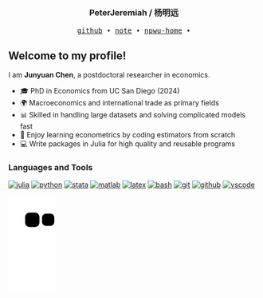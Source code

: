 <h3 align="center"> PeterJeremiah / 杨明远</h3>

<p align="center">
  <samp>
    <a href="https://github.com/PeterJeremiah">github</a> ∙
    <a href="https://peterjeremiah.github.io/NoteBook/">note</a> ∙
    <a href="https://npu-home.github.io/home/">npwu-home</a> ∙ 
  </samp>
</p>


## Welcome to my profile!

I am **Junyuan Chen**, a postdoctoral researcher in economics.

- 🎓 PhD in Economics from UC San Diego (2024)  
- 🌍 Macroeconomics and international trade as primary fields  
- 📊 Skilled in handling large datasets and solving complicated models fast  
- 📘 Enjoy learning econometrics by coding estimators from scratch  
- 💻 Write packages in Julia for high quality and reusable programs  

### Languages and Tools

[![julia][julia-img]][julia-url]
[![python][python-img]][python-url]
[![stata][stata-img]][stata-url]
[![matlab][matlab-img]][matlab-url]
[![latex][latex-img]][latex-url]
[![bash][bash-img]][bash-url]
[![git][git-img]][git-url]
[![github][github-img]][github-url]
[![vscode][vscode-img]][vscode-url]

[julia-img]: https://img.shields.io/badge/-Julia-9558B2?style=for-the-badge&logo=Julia&logoColor=white
[julia-url]: https://julialang.org

[python-img]: https://img.shields.io/badge/-Python-3776AB?style=for-the-badge&logo=Python&logoColor=white
[python-url]: https://www.python.org

[stata-img]: https://img.shields.io/badge/-Stata-3F54A3?style=for-the-badge
[stata-url]: https://www.stata.com

[matlab-img]: https://img.shields.io/badge/-Matlab-orange?style=for-the-badge
[matlab-url]: https://www.mathworks.com/products/matlab.html

[latex-img]: https://img.shields.io/badge/-LaTeX-008080?style=for-the-badge&logo=LaTeX&logoColor=white
[latex-url]: https://tug.org

[bash-img]: https://img.shields.io/badge/-Bash-4EAA25?style=for-the-badge&logo=GNU-Bash&logoColor=white
[bash-url]: https://www.gnu.org/software/bash

[git-img]: https://img.shields.io/badge/-Git-F05032?style=for-the-badge&logo=Git&logoColor=white
[git-url]: https://git-scm.com

[github-img]: https://img.shields.io/badge/-Github-181717?style=for-the-badge&logo=GitHub&logoColor=white
[github-url]: https://github.com

[vscode-img]: https://img.shields.io/badge/-VS%20Code-007ACC?style=for-the-badge&logo=VisualStudioCode&logoColor=white
[vscode-url]: https://code.visualstudio.com


![暗色](https://raw.githubusercontent.com/zhoufanglu/githubSNK/df18a4a2fb544d5fc0e692f98c3436e9dccaa547/github-contribution-grid-snake.svg#gh-dark-mode-only)



<!-- 
My Projects:

- documentation for [manim](https://github.com/3b1b/manim)
- [manim_projects](https://github.com/TonyCrane/manim_projects): my videos made by manim
- [OI](https://github.com/TonyCrane/OI): my codes of studying Olympiad in Informatics
- [manim_sandbox](https://github.com/manim-kindergarten/manim_sandbox): some utils of manim
- [manim_document_zh](https://github.com/manim-kindergarten/manim_document_zh): a chinese document of manim
- [manim_action_renderer](https://github.com/manim-kindergarten/manim_action_renderer): a GitHub action to render manim videos -->

<!--
**PeterJeremiah/PeterJeremiah** is a ✨ _special_ ✨ repository because its `README.md` (this file) appears on your GitHub profile.

Here are some ideas to get you started:

- 🔭 I’m currently working on ...
- 🌱 I’m currently learning ...
- 👯 I’m looking to collaborate on ...
- 🤔 I’m looking for help with ...
- 💬 Ask me about ...
- 📫 How to reach me: ...
- 😄 Pronouns: ...
- ⚡ Fun fact: ...
-->
